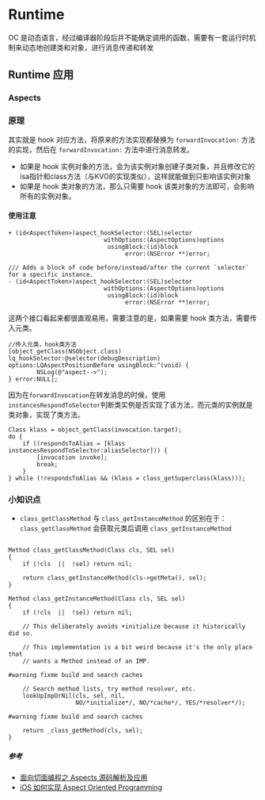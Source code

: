 # Runtime

OC 是动态语言，经过编译器阶段后并不能确定调用的函数，需要有一套运行时机制来动态地创建类和对象，进行消息传递和转发


## Runtime 应用

### Aspects


### 原理

其实就是 hook 对应方法，将原来的方法实现都替换为 `forwardInvocation:` 方法的实现，然后在 `forwardInvocation:` 方法中进行消息转发。

* 如果是 hook 实例对象的方法，会为该实例对象创建子类对象，并且修改它的isa指针和class方法（与KVO的实现类似），这样就能做到只影响该实例对象
* 如果是 hook 类对象的方法，那么只需要 hook 该类对象的方法即可，会影响所有的实例对象。


#### 使用注意

```
+ (id<AspectToken>)aspect_hookSelector:(SEL)selector
                           withOptions:(AspectOptions)options
                            usingBlock:(id)block
                                 error:(NSError **)error;

/// Adds a block of code before/instead/after the current `selector` for a specific instance.
- (id<AspectToken>)aspect_hookSelector:(SEL)selector
                           withOptions:(AspectOptions)options
                            usingBlock:(id)block
                                 error:(NSError **)error;
```

这两个接口看起来都很直观易用，需要注意的是，如果需要 hook 类方法，需要传入元类。


```
//传入元类，hook类方法
[object_getClass(NSObject.class) lq_hookSelector:@selector(debugDescription) options:LQAspectPositionBefore usingBlock:^(void) {
        NSLog(@"aspect-->");
} error:NULL];
```

因为在`forwardInvocation`在转发消息的时候，使用 `instancesRespondToSelector`判断类实例是否实现了该方法，而元类的实例就是类对象，实现了类方法。

```
Class klass = object_getClass(invocation.target);
do {
    if ((respondsToAlias = [klass instancesRespondToSelector:aliasSelector])) {
        [invocation invoke];
        break;
    }
} while (!respondsToAlias && (klass = class_getSuperclass(klass)));    
```


### 小知识点


* `class_getClassMethod` 与 `class_getInstanceMethod` 的区别在于： `class_getClassMethod` 会获取元类后调用 `class_getInstanceMethod` 

```

Method class_getClassMethod(Class cls, SEL sel)
{
    if (!cls  ||  !sel) return nil;

    return class_getInstanceMethod(cls->getMeta(), sel);
}

Method class_getInstanceMethod(Class cls, SEL sel)
{
    if (!cls  ||  !sel) return nil;

    // This deliberately avoids +initialize because it historically did so.

    // This implementation is a bit weird because it's the only place that 
    // wants a Method instead of an IMP.

#warning fixme build and search caches
        
    // Search method lists, try method resolver, etc.
    lookUpImpOrNil(cls, sel, nil, 
                   NO/*initialize*/, NO/*cache*/, YES/*resolver*/);

#warning fixme build and search caches

    return _class_getMethod(cls, sel);
}

```



##### 参考

* [面向切面编程之 Aspects 源码解析及应用](https://wereadteam.github.io/2016/06/30/Aspects/)
* [iOS 如何实现 Aspect Oriented Programming](https://halfrost.com/ios_aspect/)


